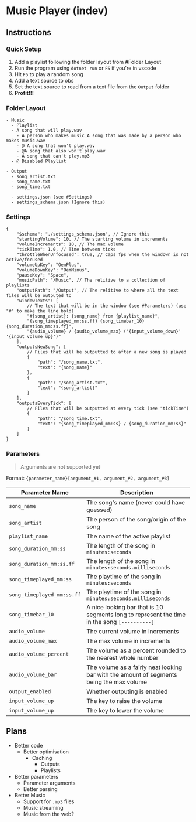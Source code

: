 # Music Player (indev)

## Instructions

### Quick Setup

1. Add a playlist following the folder layout from #Folder Layout
2. Run the program using `dotnet run` or `F5` if you're in vscode
3. Hit `F5` to play a random song
4. Add a text source to obs
5. Set the text source to read from a text file from the `Output` folder
6. **Profit!!!**

### Folder Layout

```
- Music
  - Playlist
  - A song that will play.wav
    - A person who makes music_A song that was made by a person who makes music.wav
    - @ A song that won't play.wav
    - @A song that also won't play.wav
    - A song that can't play.mp3
  - @ Disabled Playlist

- Output
  - song_artist.txt
  - song_name.txt
  - song_time.txt

  - settings.json (see #Settings)
  - settings_schema.json (Ignore this)
```

### Settings

```jsonc
{
	"$schema": "./settings_schema.json", // Ignore this
	"startingVolume": 10, // The starting volume in increments
	"volumeIncrements": 10, // The max volume
	"tickTime": 1.0, // Time between ticks
	"throttleWhenUnfocused": true, // Caps fps when the windown is not active/focused
	"volumeUpKey": "OemPlus",
	"volumeDownKey": "OemMinus",
	"pauseKey": "Space",
	"musicPath": "/Music", // The relitive to a collection of playlists
	"outputPath": "/Output", // The relitive to where all the text files will be outputed to
	"windowTexts": [
		// The text that will be in the window (see #Parameters) (use "#" to make the line bold)
		"#{song_artist}: {song_name} from {playlist_name}",
		"{song_timeplayed_mm:ss.ff} {song_timebar_10} {song_duration_mm:ss.ff}",
		"{audio_volume} / {audio_volume_max} ('{input_volume_down}' '{input_volume_up}')"
	],
	"outputsNewSong": [
		// Files that will be outputted to after a new song is played
		{
			"path": "/song_name.txt",
			"text": "{song_name}"
		},
		{
			"path": "/song_artist.txt",
			"text": "{song_artist}"
		}
	],
	"outputsEveryTick": [
		// Files that will be outputted at every tick (see "tickTime")
		{
			"path": "/song_time.txt",
			"text": "{song_timeplayed_mm:ss} / {song_duration_mm:ss}"
		}
	]
}
```

### Parameters

> Arguments are not supported yet

Format: `{parameter_name}[argument_#1, argument_#2, argument_#3]`

| Parameter Name             | Description                                                                                  |
| -------------------------- | -------------------------------------------------------------------------------------------- |
| `song_name`                | The song's name (never could have guessed)                                                   |
| `song_artist`              | The person of the song/origin of the song                                                    |
| `playlist_name`            | The name of the active playlist                                                              |
| `song_duration_mm:ss`      | The length of the song in `minutes:seconds`                                                  |
| `song_duration_mm:ss.ff`   | The length of the song in `minutes:seconds.milliseconds`                                     |
| `song_timeplayed_mm:ss`    | The playtime of the song in `minutes:seconds`                                                |
| `song_timeplayed_mm:ss.ff` | The playtime of the song in `minutes:seconds.milliseconds`                                   |
| `song_timebar_10`          | A nice looking bar that is 10 segments long to represent the time in the song `[----------]` |
| `audio_volume`             | The current volume in increments                                                             |
| `audio_volume_max`         | The max volume in increments                                                                 |
| `audio_volume_percent`     | The volume as a percent rounded to the nearest whole number                                  |
| `audio_volume_bar`         | The volume as a fairly neat looking bar with the amount of segments being the max volume     |
| `output_enabled`           | Whether outputing is enabled                                                                 |
| `input_volume_up`          | The key to raise the volume                                                                  |
| `input_volume_up`          | The key to lower the volume                                                                  |

## Plans

- Better code
  - Better optimisation
    - Caching
      - Outputs
      - Playlists
- Better parameters
  - Parameter arguments
  - Better parsing
- Better Music
  - Support for `.mp3` files
  - Music streaming
  - Music from the web?
